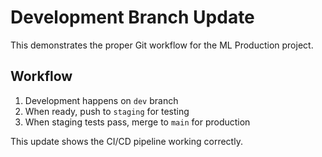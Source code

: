 # Development Branch Update

This demonstrates the proper Git workflow for the ML Production project.

## Workflow
1. Development happens on `dev` branch
2. When ready, push to `staging` for testing  
3. When staging tests pass, merge to `main` for production

This update shows the CI/CD pipeline working correctly.
